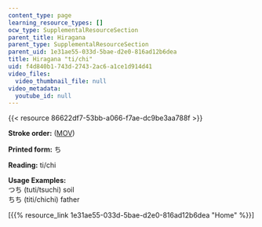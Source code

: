 ```yaml
---
content_type: page
learning_resource_types: []
ocw_type: SupplementalResourceSection
parent_title: Hiragana
parent_type: SupplementalResourceSection
parent_uid: 1e31ae55-033d-5bae-d2e0-816ad12b6dea
title: Hiragana "ti/chi"
uid: f4d840b1-743d-2743-2ac6-a1ce1d914d41
video_files:
  video_thumbnail_file: null
video_metadata:
  youtube_id: null
---
```


{{< resource 86622df7-53bb-a066-f7ae-dc9be3aa788f >}}

**Stroke order:** ([MOV](http://www.archive.org/download/MITRES21F.01S10_HIRAGANA_CHARACTERS/0433.mov))

**Printed form:** ち

**Reading:** ti/chi

**Usage Examples:**  
つち (tuti/tsuchi) soil  
ちち (titi/chichi) father

  
\[{{% resource_link 1e31ae55-033d-5bae-d2e0-816ad12b6dea "Home" %}}\]